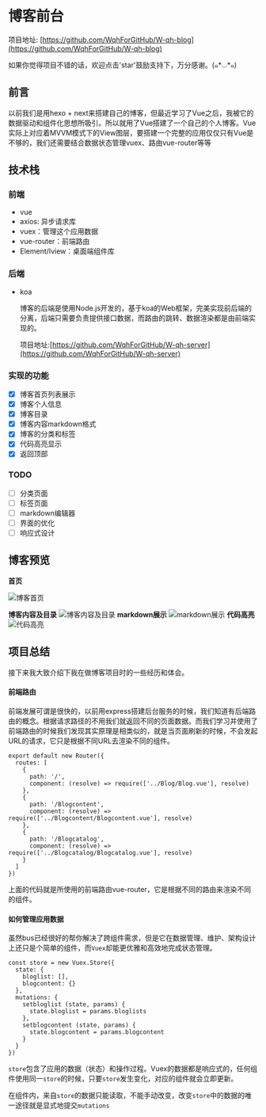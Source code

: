 # 博客前台

项目地址: [https://github.com/WqhForGitHub/W-qh-blog](https://github.com/WqhForGitHub/W-qh-blog)

如果你觉得项目不错的话，欢迎点击'star'鼓励支持下，万分感谢。(๑*◡*๑)   

## 前言

以前我们是用hexo + next来搭建自己的博客，但最近学习了Vue之后，我被它的数据驱动和组件化思想所吸引。所以就用了Vue搭建了一个自己的个人博客。Vue实际上对应着MVVM模式下的View图层，要搭建一个完整的应用仅仅只有Vue是不够的，我们还需要结合数据状态管理vuex、路由vue-router等等

## 技术栈

### 前端

* vue
* axios: 异步请求库
* vuex：管理这个应用数据
* vue-router：前端路由
* Element/Iview：桌面端组件库   

### 后端

* koa

  博客的后端是使用Node.js开发的，基于koa的Web框架，完美实现前后端的分离，后端只需要负责提供接口数据，而路由的跳转、数据渲染都是由前端实现的。

  项目地址:[https://github.com/WqhForGitHub/W-qh-server](https://github.com/WqhForGitHub/W-qh-server)

### 实现的功能

- [x] 博客首页列表展示
- [x] 博客个人信息
- [x] 博客目录
- [x] 博客内容markdown格式
- [x] 博客的分类和标签
- [x] 代码高亮显示
- [x] 返回顶部

### TODO

- [ ] 分类页面
- [ ] 标签页面
- [ ] markdown编辑器
- [ ] 界面的优化
- [ ] 响应式设计

## 博客预览

**首页**

![博客首页](https://user-gold-cdn.xitu.io/2019/8/3/16c55a897932cae5?w=1876&h=1347&f=jpeg&s=406945)

**博客内容及目录**
![博客内容及目录](https://user-gold-cdn.xitu.io/2019/8/3/16c55a909ef638f0?w=1920&h=903&f=jpeg&s=237511)
**markdown展示**
![markdown展示](https://user-gold-cdn.xitu.io/2019/8/3/16c55aa686e4ea72?w=1920&h=903&f=jpeg&s=297440)
**代码高亮**
![代码高亮](https://user-gold-cdn.xitu.io/2019/8/3/16c55aa3615ae300?w=1920&h=903&f=jpeg&s=190258)


## 项目总结

接下来我大致介绍下我在做博客项目时的一些经历和体会。

#### 前端路由

前端发展可谓是很快的，以前用express搭建后台服务的时候，我们知道有后端路由的概念。根据请求路径的不用我们就返回不同的页面数据。而我们学习并使用了前端路由的时候我们发现其实原理是相类似的，就是当页面刷新的时候，不会发起URL的请求，它只是根据不同URL去渲染不同的组件。

```vue
export default new Router({
  routes: [
    {
      path: '/',
      component: (resolve) => require(['../Blog/Blog.vue'], resolve)
    },
    {
      path: '/Blogcontent',
      component: (resolve) => require(['../Blogcontent/Blogcontent.vue'], resolve)
    },
    {
      path: '/Blogcatalog',
      component: (resolve) => require(['../Blogcatalog/Blogcatalog.vue'], resolve)
    }
  ]
})
```

上面的代码就是所使用的前端路由vue-router，它是根据不同的路由来渲染不同的组件。

#### 如何管理应用数据

虽然bus已经很好的帮你解决了跨组件需求，但是它在数据管理、维护、架构设计上还只是个简单的组件，而`Vuex`却能更优雅和高效地完成状态管理。

```vue
const store = new Vuex.Store({
  state: {
    bloglist: [],
    blogcontent: {}
  },
  mutations: {
    setbloglist (state, params) {
      state.bloglist = params.bloglists
    },
    setblogcontent (state, params) {
      state.blogcontent = params.blogcontent
    }
  }
})
```

`store`包含了应用的数据（状态）和操作过程。Vuex的数据都是响应式的，任何组件使用同一`store`的时候，只要`store`发生变化，对应的组件就会立即更新。

在组件内，来自`store`的数据只能读取，不能手动改变，改变`store`中的数据的唯一途径就是显式地提交`mutations`